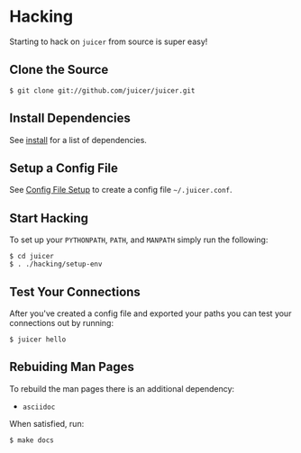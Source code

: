# Hacking

Starting to hack on `juicer` from source is super easy!

## Clone the Source

    $ git clone git://github.com/juicer/juicer.git

## Install Dependencies

See [install](install.md) for a list of dependencies.

## Setup a Config File

See [Config File Setup](config.md) to create a config file
`~/.juicer.conf`.

## Start Hacking

To set up your `PYTHONPATH`, `PATH`, and `MANPATH` simply run the following:

    $ cd juicer
    $ . ./hacking/setup-env

## Test Your Connections

After you've created a config file and exported your paths you can
test your connections out by running:

    $ juicer hello

## Rebuiding Man Pages

To rebuild the man pages there is an additional dependency:

* `asciidoc`

When satisfied, run:

    $ make docs
